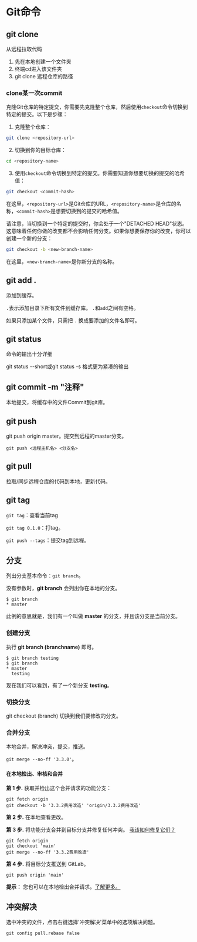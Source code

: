 # Git命令

## git clone

从远程拉取代码 

1. 先在本地创建一个文件夹
2. 终端cd进入该文件夹
3. git clone 远程仓库的路径

### clone某一次commit

克隆Git仓库的特定提交，你需要先克隆整个仓库，然后使用`checkout`命令切换到特定的提交。以下是步骤：

1. 克隆整个仓库：

```bash
git clone <repository-url>
```

2. 切换到你的目标仓库：

```bash
cd <repository-name>
```

3. 使用`checkout`命令切换到特定的提交。你需要知道你想要切换的提交的哈希值：

```bash
git checkout <commit-hash>
```

在这里，`<repository-url>`是Git仓库的URL，`<repository-name>`是仓库的名称，`<commit-hash>`是想要切换到的提交的哈希值。

请注意，当切换到一个特定的提交时，你会处于一个"DETACHED HEAD"状态。这意味着任何你做的改变都不会影响任何分支。如果你想要保存你的改变，你可以创建一个新的分支：

```bash
git checkout -b <new-branch-name>
```

在这里，`<new-branch-name>`是你新分支的名称。

## git add .

添加到缓存。

`.`表示添加目录下所有文件到缓存库。 `.`和`add`之间有空格。

如果只添加某个文件，只需把 `.` 换成要添加的文件名即可。

## git status

命令的输出十分详细

git status --short或git status -s 格式更为紧凑的输出

## git commit -m "注释"

本地提交，将缓存中的文件Commit到git库。

## git push  

git push origin master。提交到远程的master分支。

```
git push <远程主机名> <分支名>
```

## git pull

拉取/同步远程仓库的代码到本地，更新代码。

## git tag

`git tag`：查看当前tag

`git tag 0.1.0`：打tag。

`git push --tags`：提交tag到远程。

## 分支

列出分支基本命令：`git branch`。

没有参数时，**git branch** 会列出你在本地的分支。

```
$ git branch
* master
```

此例的意思就是，我们有一个叫做 **master** 的分支，并且该分支是当前分支。

### 创建分支

执行 **git branch (branchname)** 即可。

```
$ git branch testing
$ git branch
* master
  testing
```

现在我们可以看到，有了一个新分支 **testing**。

### 切换分支

git checkout (branch) 切换到我们要修改的分支。

### 合并分支

本地合并，解决冲突，提交，推送。

`git merge --no-ff '3.3.0'`。

#### 在本地检出、审核和合并

**第 1 步.** 获取并检出这个合并请求的功能分支：

```
git fetch origin
git checkout -b '3.3.2费用改造' 'origin/3.3.2费用改造'
```

**第 2 步.** 在本地查看更改。

**第 3 步.** 将功能分支合并到目标分支并修复任何冲突。 [我该如何修复它们？](http://192.168.1.66/help/user/project/merge_requests/conflicts#resolve-conflicts-from-the-command-line)

```
git fetch origin
git checkout 'main'
git merge --no-ff '3.3.2费用改造'
```

**第 4 步.** 将目标分支推送到 GitLab。

```
git push origin 'main'
```

**提示：** 您也可以在本地检出合并请求。[了解更多。](http://192.168.1.66/help/user/project/merge_requests/reviews/index.md#checkout-merge-requests-locally-through-the-head-ref)

## 冲突解决

选中冲突的文件，点击右键选择'冲突解决'菜单中的选项解决问题。



`git config pull.rebase false`
